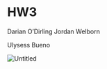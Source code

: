# HW3

Darian O’Dirling
Jordan Welborn

Ulysess Bueno

![Untitled](HW3%20377e532f88df4beb8fd1e2f89a941034/Untitled.png)